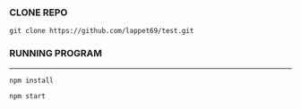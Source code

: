 ### CLONE REPO

```
git clone https://github.com/lappet69/test.git
```

### RUNNING PROGRAM

---

```
npm install

```

```
npm start

```
